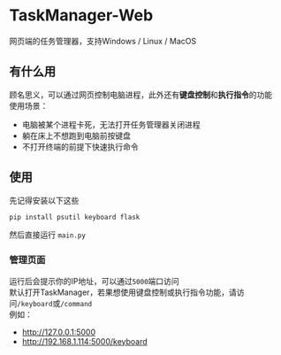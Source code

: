 # TaskManager-Web
网页端的任务管理器，支持Windows / Linux / MacOS

## 有什么用
顾名思义，可以通过网页控制电脑进程，此外还有**键盘控制**和**执行指令**的功能  
使用场景：
- 电脑被某个进程卡死，无法打开任务管理器关闭进程
- 躺在床上不想跑到电脑前按键盘
- 不打开终端的前提下快速执行命令

## 使用
先记得安装以下这些
```bash
pip install psutil keyboard flask
```
然后直接运行 `main.py`
### 管理页面
运行后会提示你的IP地址，可以通过`5000`端口访问  
默认打开TaskManager，若果想使用键盘控制或执行指令功能，请访问`/keyboard`或`/command`  
例如：
- http://127.0.0.1:5000
- http://192.168.1.114:5000/keyboard
